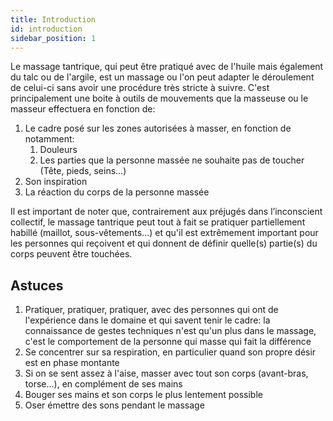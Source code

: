 ```yaml
---
title: Introduction
id: introduction
sidebar_position: 1
---
```


Le massage tantrique, qui peut être pratiqué avec de l'huile mais également du talc ou de l'argile, est un massage ou l'on peut adapter le déroulement de celui-ci sans avoir une procédure très stricte à suivre.
C'est principalement une boite à outils de mouvements que la masseuse ou le masseur effectuera en fonction de:

1. Le cadre posé sur les zones autorisées à masser, en fonction de notamment:
    1. Douleurs
    1. Les parties que la personne massée ne souhaite pas de toucher (Tête, pieds, seins...)
1. Son inspiration
1. La réaction du corps de la personne massée

Il est important de noter que, contrairement aux préjugés dans l’inconscient collectif, le massage tantrique peut tout à fait se pratiquer partiellement habillé (maillot, sous-vêtements...) et qu'il est extrêmement important pour les personnes qui reçoivent et qui donnent de définir quelle(s) partie(s) du corps peuvent être touchées.

## Astuces

1. Pratiquer, pratiquer, pratiquer, avec des personnes qui ont de l'expérience dans le domaine et qui savent tenir le cadre:
la connaissance de gestes techniques n'est qu'un plus dans le massage, c'est le comportement de la personne qui masse qui fait la différence
1. Se concentrer sur sa respiration, en particulier quand son propre désir est en phase montante
1. Si on se sent assez à l'aise, masser avec tout son corps (avant-bras, torse...), en complément de ses mains
1. Bouger ses mains et son corps le plus lentement possible
1. Oser émettre des sons pendant le massage
